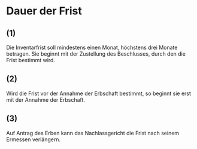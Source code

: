 # Dauer der Frist



## (1)

 Die Inventarfrist soll mindestens einen Monat, höchstens drei Monate betragen. Sie beginnt mit der Zustellung des Beschlusses, durch den die Frist bestimmt wird.

## (2)

 Wird die Frist vor der Annahme der Erbschaft bestimmt, so beginnt sie erst mit der Annahme der Erbschaft.

## (3)

 Auf Antrag des Erben kann das Nachlassgericht die Frist nach seinem Ermessen verlängern. 

